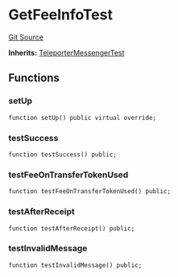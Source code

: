 # GetFeeInfoTest
[Git Source](https://github.com/ava-labs/teleporter/blob/4e46f28c075e9bfc858fb8bbe266f5b4cb45a0be/src/Teleporter/tests/GetFeeInfoTests.t.sol)

**Inherits:**
[TeleporterMessengerTest](/src/Teleporter/tests/TeleporterMessengerTest.t.sol/contract.TeleporterMessengerTest.md)


## Functions
### setUp


```solidity
function setUp() public virtual override;
```

### testSuccess


```solidity
function testSuccess() public;
```

### testFeeOnTransferTokenUsed


```solidity
function testFeeOnTransferTokenUsed() public;
```

### testAfterReceipt


```solidity
function testAfterReceipt() public;
```

### testInvalidMessage


```solidity
function testInvalidMessage() public;
```

